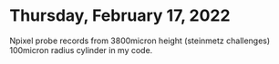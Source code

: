 # Thursday, February 17, 2022

Npixel probe records from 3800micron height (steinmetz challenges) 100micron radius cylinder in my code.